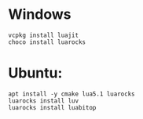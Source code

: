 # Windows

    vcpkg install luajit
    choco install luarocks

# Ubuntu:

    apt install -y cmake lua5.1 luarocks
    luarocks install luv
    luarocks install luabitop   
